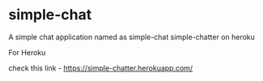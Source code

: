 # simple-chat
A simple chat application named as simple-chat
simple-chatter on heroku


For Heroku 

check this link -  https://simple-chatter.herokuapp.com/
